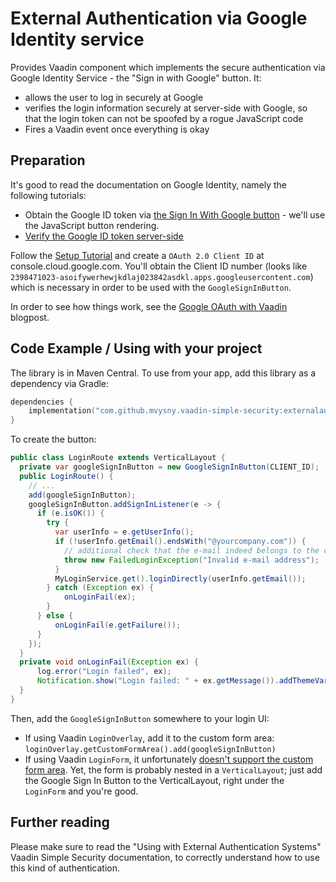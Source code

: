 # External Authentication via Google Identity service

Provides Vaadin component which implements the secure authentication via Google Identity Service -
the "Sign in with Google" button. It:

* allows the user to log in securely at Google
* verifies the login information securely at server-side with Google, so that the login token can not be spoofed by a rogue JavaScript code
* Fires a Vaadin event once everything is okay

## Preparation

It's good to read the documentation on Google Identity, namely the following tutorials:

* Obtain the Google ID token via [the Sign In With Google button](https://developers.google.com/identity/gsi/web/guides/display-button) -
  we'll use the JavaScript button rendering.
* [Verify the Google ID token server-side](https://developers.google.com/identity/gsi/web/guides/verify-google-id-token)

Follow the [Setup Tutorial](https://developers.google.com/identity/gsi/web/guides/get-google-api-clientid) and create
a `OAuth 2.0 Client ID` at console.cloud.google.com. You'll obtain the Client ID
number (looks like `2398471023-asoifywerhewjkdlaj023842asdkl.apps.googleusercontent.com`) which
is necessary in order to be used with the `GoogleSignInButton`.

In order to see how things work, see the [Google OAuth with Vaadin](https://mvysny.github.io/vaadin-google-oauth/) blogpost.

## Code Example / Using with your project

The library is in Maven Central. To use from your app, add this library as a dependency via Gradle:
```kotlin
dependencies {
    implementation("com.github.mvysny.vaadin-simple-security:externalauth-google:1.1")
}
```

To create the button:
```java
public class LoginRoute extends VerticalLayout {
  private var googleSignInButton = new GoogleSignInButton(CLIENT_ID);
  public LoginRoute() {
    // ...
    add(googleSignInButton);
    googleSignInButton.addSignInListener(e -> {
      if (e.isOK()) {
        try {
          var userInfo = e.getUserInfo();
          if (!userInfo.getEmail().endsWith("@yourcompany.com")) {
            // additional check that the e-mail indeed belongs to the company.
            throw new FailedLoginException("Invalid e-mail address");
          }
          MyLoginService.get().loginDirectly(userInfo.getEmail());
        } catch (Exception ex) {
            onLoginFail(ex);
        }
      } else {
          onLoginFail(e.getFailure());
      }
    });
  }
  private void onLoginFail(Exception ex) {
      log.error("Login failed", ex);
      Notification.show("Login failed: " + ex.getMessage()).addThemeVariants(NotificationVariant.LUMO_ERROR);
  }
}
```

Then, add the `GoogleSignInButton` somewhere to your login UI:

* If using Vaadin `LoginOverlay`, add it to the custom form area: `loginOverlay.getCustomFormArea().add(googleSignInButton)`
* If using Vaadin `LoginForm`, it unfortunately [doesn't support the custom form area](https://github.com/vaadin/flow-components/issues/5582). Yet, the form is probably nested in a `VerticalLayout`;
  just add the Google Sign In Button to the VerticalLayout, right under the `LoginForm` and you're good.

## Further reading

Please make sure to read the "Using with External Authentication Systems" Vaadin Simple Security
documentation, to correctly understand how to use this kind of authentication.
